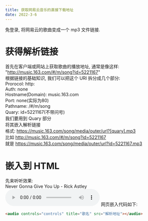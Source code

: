 ```yaml
---
title: 获取网易云音乐的直接下载地址
date: 2022-3-6
---
```

免登录, 将网易云的歌曲变成一个 mp3 文件链接.  
<!--more-->
# 获得解析链接
首先在客户端或网站上获取歌曲的播放地址, 通常是像这样:  
"http://music.163.com/#/m/song?id=5221167"  
根据链接的基础知识, 我们可以把这个 URI 拆分成几个部分:  
Prorocol: http:  
Auth: none  
Hostname(Domain): music.163.com  
Port: none(实际为80)  
Pathname: /#/m/song  
Quary: id=5221167(不带问号)  
我们要用到 Quary 部分  
将其嵌入解析链接  
格式: https://music.163.com/song/media/outer/url?[quary].mp3  
比如 http://music.163.com/#/m/song?id=5221167  
就是 https://music.163.com/song/media/outer/url?id=5221167.mp3  
# 嵌入到 HTML
先来听听效果:  
Never Gonna Give You Up - Rick Astley  
<audio controls="controls" title="Never Gonna Give You Up" src="https://music.163.com/song/media/outer/url?id=5221167.mp3"></audio>
网页嵌入代码如下:  
```html
<audio controls="controls" title="歌名" src="解析地址"></audio>
```
